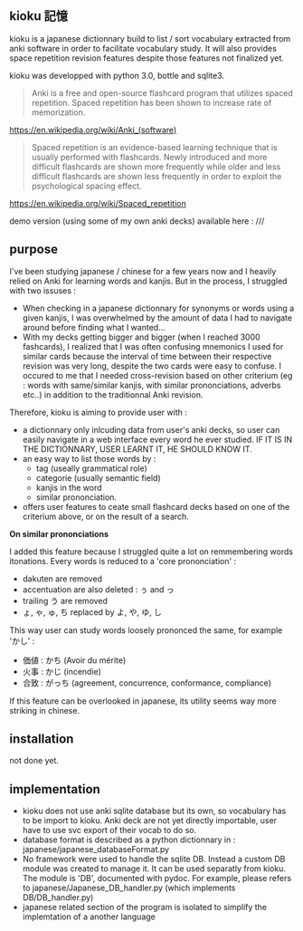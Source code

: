 kioku 記憶
----------

kioku is a japanese dictionnary build to list / sort vocabulary extracted from anki software in order to facilitate vocabulary study. It will also provides space repetition revision features despite those features not finalized yet. 

kioku was developped with python 3.0, bottle and sqlite3. 

> Anki is a free and open-source flashcard program that utilizes spaced repetition. Spaced repetition has been shown to increase rate of memorization.

https://en.wikipedia.org/wiki/Anki_(software)

>Spaced repetition is an evidence-based learning technique that is usually performed with flashcards. Newly introduced and more difficult flashcards are shown more frequently while older and less difficult flashcards are shown less frequently in order to exploit the psychological spacing effect. 

https://en.wikipedia.org/wiki/Spaced_repetition

demo version (using some of my own anki decks) available here : ///

purpose 
-------

I've been studying japanese / chinese for a few years now and I heavily relied on Anki for learning words and kanjis. But in the process, I struggled with two issuses : 

- When checking in a japanese dictionnary for synonyms or words using a given kanjis, I was overwhelmed by the amount of data I had to navigate around before finding what I wanted... 
- With my decks getting bigger and bigger (when I reached 3000 fashcards), I realized that I was often confusing mnemonics I used for similar cards because the interval of time between their respective revision was very long, despite the two cards were easy to confuse. I occured to me that  I needed cross-revision based on other criterium (eg : words with same/similar kanjis, with similar prononciations, adverbs etc..) in addition to the traditionnal Anki revision.

Therefore, kioku is aiming to provide user with : 

- a dictionnary only inlcuding data from user's anki decks, so user can easily navigate in a web interface every word he ever studied. IF IT IS IN THE DICTIONNARY, USER LEARNT IT, HE SHOULD KNOW IT. 
- an easy way to list those words by : 
    + tag (useally grammatical role)
    + categorie (usually semantic field)
    + kanjis in the word
    + similar prononciation. 
-  offers user features to ceate small flashcard decks based on one of the criterium above, or on the result of a search. 

**On similar prononciations**

I added this feature because I struggled quite a lot on remmembering words itonations. Every words is reduced to a 'core prononciation' : 
- dakuten are removed
- accentuation are also deleted : ぅ and っ
- trailing う are removed
- ょ, ゃ, ゅ, ち replaced by よ, や, ゆ, し

This way user can study words loosely prononced the same, for example 'かし' : 
- 価値 : かち   (Avoir du mérite)
- 火事 : かじ   (incendie)
- 合致 : がっち (agreement, concurrence, conformance, compliance)

If this feature can be overlooked in japanese, its utility seems way more striking in chinese. 

installation
------------

not done yet.

implementation 
--------------

- kioku does not use anki sqlite database but its own, so vocabulary has to be import to kioku. Anki deck are not yet directly importable, user have to use svc export of their vocab to do so. 
- database format is described as a python dictionnary in : japanese/japanese_databaseFormat.py 
- No framework were used to handle the sqlite DB. Instead a custom DB module was created to manage it. It can be used separatly from kioku. The module is 'DB', documented with pydoc. For example, please refers to japanese/Japanese_DB_handler.py (which implements DB/DB_handler.py)
- japanese related section of the program is isolated to simplify the implemtation of a another language



